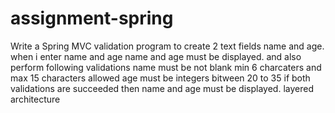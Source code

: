 # assignment-spring
Write a Spring MVC validation program to create
2 text  fields name and age. when i enter name and  age
name  and age must  be displayed.
and also  perform following  validations
name must  be  not blank min 6  charcaters and max  15 
characters  allowed
age must be integers  bitween 20 to 35
if  both  validations  are  succeeded  then name and age
must be displayed.
layered architecture 
